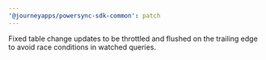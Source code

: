 ```yaml
---
'@journeyapps/powersync-sdk-common': patch
---
```


Fixed table change updates to be throttled and flushed on the trailing edge to avoid race conditions in watched queries.
